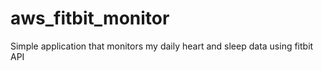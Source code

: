 # aws_fitbit_monitor
Simple application that monitors my daily heart and sleep data using fitbit API
